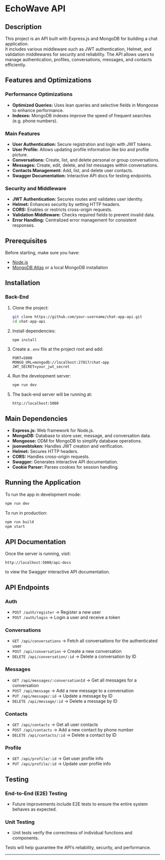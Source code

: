 # EchoWave API

## Description
This project is an API built with Express.js and MongoDB for building a chat application.  
It includes various middleware such as JWT authentication, Helmet, and validation middlewares for security and reliability. The API allows users to manage authentication, profiles, conversations, messages, and contacts efficiently.

## Features and Optimizations

### Performance Optimizations
- **Optimized Queries:** Uses lean queries and selective fields in Mongoose to enhance performance.
- **Indexes:** MongoDB indexes improve the speed of frequent searches (e.g. phone numbers).

### Main Features
- **User Authentication:** Secure registration and login with JWT tokens.
- **User Profile:** Allows updating profile information like bio and profile picture.
- **Conversations:** Create, list, and delete personal or group conversations.
- **Messages:** Create, edit, delete, and list messages within conversations.
- **Contacts Management:** Add, list, and delete user contacts.
- **Swagger Documentation:** Interactive API docs for testing endpoints.

### Security and Middleware
- **JWT Authentication:** Secures routes and validates user identity.
- **Helmet:** Enhances security by setting HTTP headers.
- **CORS:** Enables or restricts cross-origin requests.
- **Validation Middleware:** Checks required fields to prevent invalid data.
- **Error Handling:** Centralized error management for consistent responses.

## Prerequisites
Before starting, make sure you have:
- [Node.js](https://nodejs.org/)
- [MongoDB Atlas](https://www.mongodb.com/cloud/atlas) or a local MongoDB installation

## Installation

### Back-End

1. Clone the project:
   ```bash
   git clone https://github.com/your-username/chat-app-api.git
   cd chat-app-api
   ```

2. Install dependencies:
   ```bash
   npm install
   ```

3. Create a `.env` file at the project root and add:
   ```
   PORT=5000
   MONGO_URL=mongodb://localhost:27017/chat-app
   JWT_SECRET=your_jwt_secret
   ```

4. Run the development server:
   ```bash
   npm run dev
   ```

5. The back-end server will be running at:
   ```
   http://localhost:5000
   ```

## Main Dependencies

- **Express.js:** Web framework for Node.js.
- **MongoDB:** Database to store user, message, and conversation data.
- **Mongoose:** ODM for MongoDB to simplify database operations.
- **jsonwebtoken:** Handles JWT creation and verification.
- **Helmet:** Secures HTTP headers.
- **CORS:** Handles cross-origin requests.
- **Swagger:** Generates interactive API documentation.
- **Cookie Parser:** Parses cookies for session handling.

## Running the Application

To run the app in development mode:
```bash
npm run dev
```

To run in production:
```bash
npm run build
npm start
```

## API Documentation

Once the server is running, visit:
```
http://localhost:5000/api-docs
```
to view the Swagger interactive API documentation.

## API Endpoints

### Auth

- `POST /auth/register` → Register a new user
- `POST /auth/login` → Login a user and receive a token

### Conversations

- `GET /api/conversations` → Fetch all conversations for the authenticated user
- `POST /api/conversation` → Create a new conversation
- `DELETE /api/conversation/:id` → Delete a conversation by ID

### Messages

- `GET /api/messages/:conversationId` → Get all messages for a conversation
- `POST /api/message` → Add a new message to a conversation
- `PUT /api/message/:id` → Update a message by ID
- `DELETE /api/message/:id` → Delete a message by ID

### Contacts

- `GET /api/contacts` → Get all user contacts
- `POST /api/contacts` → Add a new contact by phone number
- `DELETE /api/contacts/:id` → Delete a contact by ID

### Profile

- `GET /api/profile/:id` → Get user profile info
- `PUT /api/profile/:id` → Update user profile info

## Testing

### End-to-End (E2E) Testing
- Future improvements include E2E tests to ensure the entire system behaves as expected.

### Unit Testing
- Unit tests verify the correctness of individual functions and components.

Tests will help guarantee the API’s reliability, security, and performance.

---
